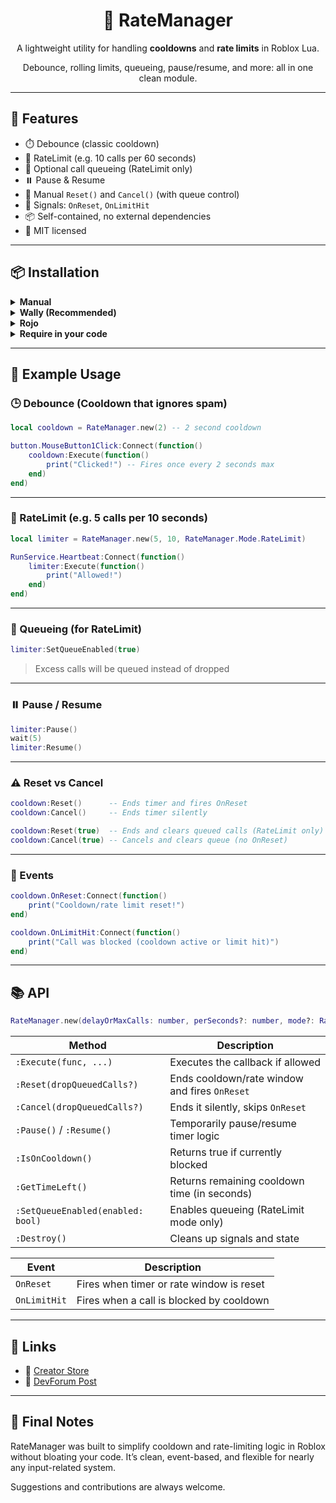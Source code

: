 <h1 align="center">🔁 RateManager</h1>
<p align="center">
  A lightweight utility for handling <strong>cooldowns</strong> and <strong>rate limits</strong> in Roblox Lua.
</p>
<p align="center">
  Debounce, rolling limits, queueing, pause/resume, and more: all in one clean module.
</p>

---

## 🚀 Features

- ⏱️ Debounce (classic cooldown)  
- 🔁 RateLimit (e.g. 10 calls per 60 seconds)  
- 🧱 Optional call queueing (RateLimit only)  
- ⏸️ Pause & Resume  
- 🔄 Manual `Reset()` and `Cancel()` (with queue control)  
- 🔔 Signals: `OnReset`, `OnLimitHit`  
- 📦 Self-contained, no external dependencies  
- 🧼 MIT licensed  

---

## 📦 Installation

<details>
  <summary><strong>Manual</strong></summary>

1. Drop `RateManager.lua` into your project (e.g. `ReplicatedStorage.Packages`)  
2. Require it in your scripts:

```lua
local RateManager = require(game.ReplicatedStorage.Packages.RateManager)
````

</details>

<details>
  <summary><strong>Wally (Recommended)</strong></summary>

Add RateManager as a dependency in your `wally.toml`:

```toml
[dependencies]
ratemanager = "krazeems/ratemanager@1.0.0"
```

Then run in your terminal:

```bash
wally install
```

This downloads RateManager (including bundled Signal) to your `wally_modules` folder.

</details>

<details>
  <summary><strong>Rojo</strong></summary>

Make sure your `default.project.json` (or `.rojo.json`) includes RateManager so Rojo syncs it to Roblox:

```json
{
  "name": "MyProject",
  "tree": {
    "$className": "Folder",
    "ReplicatedStorage": {
      "$className": "Folder",
      "RateManager": {
        "$path": "wally_modules/krazeems/ratemanager/RateManager"
      }
    }
  }
}
```

Adjust the `$path` if you use manual installation or a different directory.

</details>

<details>
  <summary><strong>Require in your code</strong></summary>

```lua
local RateManager = require(game:GetService("ReplicatedStorage"):WaitForChild("RateManager"))
```

</details>

---

## 🔨 Example Usage

### 🕒 Debounce (Cooldown that ignores spam)

```lua
local cooldown = RateManager.new(2) -- 2 second cooldown

button.MouseButton1Click:Connect(function()
	cooldown:Execute(function()
		print("Clicked!") -- Fires once every 2 seconds max
	end)
end)
```

---

### 🔁 RateLimit (e.g. 5 calls per 10 seconds)

```lua
local limiter = RateManager.new(5, 10, RateManager.Mode.RateLimit)

RunService.Heartbeat:Connect(function()
	limiter:Execute(function()
		print("Allowed!")
	end)
end)
```

---

### 🧱 Queueing (for RateLimit)

```lua
limiter:SetQueueEnabled(true)
```

> Excess calls will be queued instead of dropped

---

### ⏸️ Pause / Resume

```lua
limiter:Pause()
wait(5)
limiter:Resume()
```

---

### ⚠️ Reset vs Cancel

```lua
cooldown:Reset()      -- Ends timer and fires OnReset
cooldown:Cancel()     -- Ends timer silently

cooldown:Reset(true)  -- Ends and clears queued calls (RateLimit only)
cooldown:Cancel(true) -- Cancels and clears queue (no OnReset)
```

---

### 🔔 Events

```lua
cooldown.OnReset:Connect(function()
	print("Cooldown/rate limit reset!")
end)

cooldown.OnLimitHit:Connect(function()
	print("Call was blocked (cooldown active or limit hit)")
end)
```

---

## 📚 API

```lua
RateManager.new(delayOrMaxCalls: number, perSeconds?: number, mode?: RateManager.Mode) → RateManager
```

| Method                            | Description                                   |
| --------------------------------- | --------------------------------------------- |
| `:Execute(func, ...)`             | Executes the callback if allowed              |
| `:Reset(dropQueuedCalls?)`        | Ends cooldown/rate window and fires `OnReset` |
| `:Cancel(dropQueuedCalls?)`       | Ends it silently, skips `OnReset`             |
| `:Pause()` / `:Resume()`          | Temporarily pause/resume timer logic          |
| `:IsOnCooldown()`                 | Returns true if currently blocked             |
| `:GetTimeLeft()`                  | Returns remaining cooldown time (in seconds)  |
| `:SetQueueEnabled(enabled: bool)` | Enables queueing (RateLimit mode only)        |
| `:Destroy()`                      | Cleans up signals and state                   |

| Event        | Description                              |
| ------------ | ---------------------------------------- |
| `OnReset`    | Fires when timer or rate window is reset |
| `OnLimitHit` | Fires when a call is blocked by cooldown |

---

## 📎 Links

* 🔗 [Creator Store](https://create.roblox.com/store/asset/110870034905030/RateManager)
* 🧵 [DevForum Post](https://devforum.roblox.com/t/new-ratemanager-cooldown-rate-limiting-utility-debounce-rolling-limit-queued-calls-pause-resume/3803316)

---

## 🧩 Final Notes

RateManager was built to simplify cooldown and rate-limiting logic in Roblox without bloating your code. It’s clean, event-based, and flexible for nearly any input-related system.

Suggestions and contributions are always welcome.
